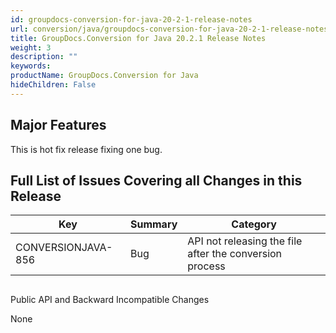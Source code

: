```yaml
---
id: groupdocs-conversion-for-java-20-2-1-release-notes
url: conversion/java/groupdocs-conversion-for-java-20-2-1-release-notes
title: GroupDocs.Conversion for Java 20.2.1 Release Notes
weight: 3
description: ""
keywords: 
productName: GroupDocs.Conversion for Java
hideChildren: False
---
```

## Major Features

This is hot fix release fixing one bug.

## Full List of Issues Covering all Changes in this Release

| Key | Summary | Category |
| --- | --- | --- |
| CONVERSIONJAVA-856 | Bug | API not releasing the file after the conversion process |

##   
Public API and Backward Incompatible Changes

None
